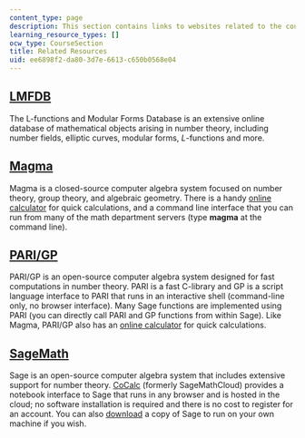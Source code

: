 ```yaml
---
content_type: page
description: This section contains links to websites related to the course material.
learning_resource_types: []
ocw_type: CourseSection
title: Related Resources
uid: ee6898f2-da80-3d7e-6613-c650b0568e04
---
```


[LMFDB](https://www.lmfdb.org/)
-------------------------------

The L-functions and Modular Forms Database is an extensive online database of mathematical objects arising in number theory, including number fields, elliptic curves, modular forms, _L_\-functions and more.

[Magma](http://magma.maths.usyd.edu.au/magma/handbook/)
-------------------------------------------------------

Magma is a closed-source computer algebra system focused on number theory, group theory, and algebraic geometry. There is a handy [online calculator](http://magma.maths.usyd.edu.au/calc/) for quick calculations, and a command line interface that you can run from many of the math department servers (type **magma** at the command line).

[PARI/GP](http://pari.math.u-bordeaux.fr/)
------------------------------------------

PARI/GP is an open-source computer algebra system designed for fast computations in number theory. PARI is a fast C-library and GP is a script language interface to PARI that runs in an interactive shell (command-line only, no browser interface). Many Sage functions are implemented using PARI (you can directly call PARI and GP functions from within Sage). Like Magma, PARI/GP also has an [online calculator](http://pari.math.u-bordeaux.fr/gp.html) for quick calculations.

[SageMath](http://www.sagemath.org/)
------------------------------------

Sage is an open-source computer algebra system that includes extensive support for number theory. [CoCalc](https://cocalc.com/) (formerly SageMathCloud) provides a notebook interface to Sage that runs in any browser and is hosted in the cloud; no software installation is required and there is no cost to register for an account. You can also [download](http://www.sagemath.org/download.html) a copy of Sage to run on your own machine if you wish.